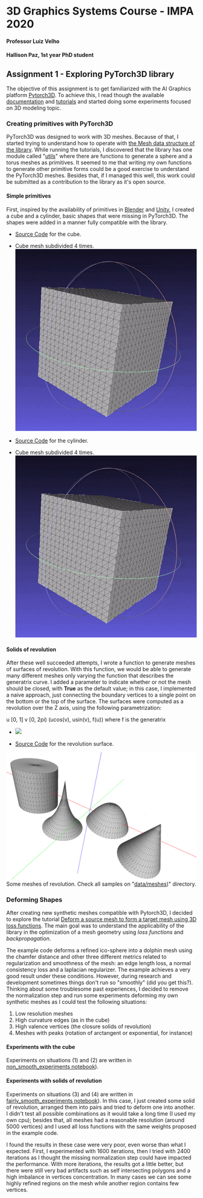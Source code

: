 # 3D Graphics Systems Course - IMPA 2020

#### Professor Luiz Velho
#### Hallison Paz, 1st year PhD student

## Assignment 1 - Exploring PyTorch3D library

The objective of this assignment is to get familiarized with the AI Graphics platform [Pytorch3D](https://pytorch3d.org/). To achieve this, I read though the available [documentation](https://pytorch3d.org/docs/why_pytorch3d) and [tutorials](https://pytorch3d.org/tutorials) and started doing some experiments focused on 3D modeling topic.


### Creating primitives with PyTorch3D

PyTorch3D was designed to work with 3D meshes. Because of that, I started trying to understand how to operate with [the Mesh data structure of the library](https://pytorch3d.org/docs/batching). While running the tutorials, I discovered that the library has one module called "[utils](https://github.com/facebookresearch/pytorch3d/tree/master/pytorch3d/utils)" where there are functions to generate a sphere and a torus meshes as primitives. It seemed to me that writing my own functions to generate other primitive forms could be a good exercise to understand the PyTorch3D meshes. Besides that, if I managed this well, this  work could be submitted as a contribution to the library as it's open source.

####  Simple primitives

First, inspired by the availability of primitives in [Blender](https://docs.blender.org/manual/en/latest/modeling/meshes/primitives.html) and [Unity](https://docs.unity3d.com/Manual/PrimitiveObjects.html), I created a cube and a cylinder, basic shapes that were missing in PyTorch3D. The shapes were added in a manner fully compatible with the library.

* [Source Code](https://github.com/hallpaz/3dsystems20/blob/master/extensions_utils/cube.py) for the cube.

* Cube mesh subdivided 4 times.
![Image of Cube mesh subdivided 4 times](img/cube-lv4.gif)


* [Source Code](https://github.com/hallpaz/3dsystems20/blob/master/extensions_utils/cylinder.py) for the cylinder.

* Cube mesh subdivided 4 times.
![Image of Cube mesh subdivided 4 times](img/cube-lv4.gif)

####  Solids of revolution
After these well succeeded attempts, I wrote a function to generate meshes of surfaces of revolution. With this function, we would be able to generate many different meshes only varying the function that describes the generatrix curve. I added a parameter to indicate whether or not the mesh should be closed, with **True** as the default value; in this case, I implemented a naive approach, just connecting  the boundary vertices to a single point on the bottom or the top of the surface. The surfaces were computed as a revolution over the Z axis, using the following parametrization:

u [0, 1]
v [0, 2pi)
(ucos(v), usin(v), f(u)) where f is the generatrix

 - <img src="https://render.githubusercontent.com/render/math?math=e^{i \pi} = -1">

* [Source Code](https://github.com/hallpaz/3dsystems20/blob/master/extensions_utils/cylinder.py) for the revolution surface.

![Some shapes of revolution](img/rev_shapes.gif)
Some meshes of revolution. Check all samples on "[data/meshes](https://github.com/hallpaz/3dsystems20/tree/master/data/meshes))" directory.

### Deforming Shapes

After creating new synthetic meshes compatible with Pytorch3D, I decided to explore the tutorial [Deform a source mesh to form a target mesh using 3D loss functions](https://pytorch3d.org/tutorials/deform_source_mesh_to_target_mesh#Deform-a-source-mesh-to-form-a-target-mesh-using-3D-loss-functions). The main goal was to understand the applicability of the library in the optimization of a mesh geometry using *loss functions* and *backpropagation*. 

The example code deforms a refined ico-sphere into a dolphin mesh using the chamfer distance and other three different metrics related to regularization and smoothness of the mesh: an edge length loss, a normal consistency loss and a laplacian regularizer. The example achieves a very good result under these conditions. However, during research and development sometimes things don't run so "smoothly" (did you get this?). Thinking about some troublesome past experiences, I decided to remove the normalization step and run some experiments deforming my own synthetic meshes as I could test the following situations:

 1. Low resolution meshes
 2. High curvature edges (as in the cube)
 3. High valence vertices (the closure solids of revolution)
 4. Meshes with peaks (rotation of arctangent or exponential, for instance)

#### Experiments with the cube
Experiments on situations (1) and (2) are written in [non_smooth_experiments notebook](https://github.com/hallpaz/3dsystems20/blob/master/non_smooth_experiments.ipynb)). 

#### Experiments with solids of revolution

Experiments on situations (3) and (4) are written in [fairly_smooth_experiments notebook](https://github.com/hallpaz/3dsystems20/blob/master/fairly_smooth_experiments.ipynb)). In this case, I just created some solid of revolution, arranged them into pairs and tried to deform one into another. I didn't test all possible combinations as it would take a long time (I used my own cpu); besides that, all meshes had a reasonable resolution (around 5000 vertices) and I used all loss functions with the same weights proposed in the example code.

I found the results in these case were very poor, even worse than what I expected. First, I experimented with 1600 iterations, then I tried with 2400 iterations as I thought the missing normalization step could have impacted the performance. With more iterations, the results got a little better, but there were still very bad artifacts such as self intersecting polygons and a high imbalance in vertices concentration. In many cases we can see some highly refined regions on the mesh while another region contains few vertices.




<!--stackedit_data:
eyJoaXN0b3J5IjpbLTE0MzQ0MTA2MzQsLTU0MjQ4NjMxMSwtMT
M4MTU3MDQzMSwxNDI2NDU2NjksLTE2MDUxNjExNDgsLTE5Mzg1
MzAzOTgsMTE5MjYwNTcxNV19
-->